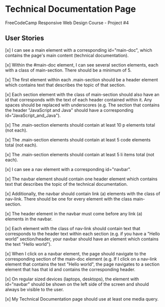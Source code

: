 # Technical Documentation Page

FreeCodeCamp Responsive Web Design Course - Project #4

## User Stories

[x] I can see a main element with a corresponding id="main-doc", which contains the page's main content (technical documentation).

[x] Within the #main-doc element, I can see several section elements, each with a class of main-section. There should be a minimum of 5.

[x] The first element within each .main-section should be a header element which contains text that describes the topic of that section.

[x] Each section element with the class of main-section should also have an id that corresponds with the text of each header contained within it. Any spaces should be replaced with underscores (e.g. The section that contains the header "JavaScript and Java" should have a corresponding id="JavaScript_and_Java").

[x] The .main-section elements should contain at least 10 p elements total (not each).

[x] The .main-section elements should contain at least 5 code elements total (not each).

[x] The .main-section elements should contain at least 5 li items total (not each).

[x] I can see a nav element with a corresponding id="navbar".

[x] The navbar element should contain one header element which contains text that describes the topic of the technical documentation.

[x] Additionally, the navbar should contain link (a) elements with the class of nav-link. There should be one for every element with the class main-section.

[x] The header element in the navbar must come before any link (a) elements in the navbar.

[x] Each element with the class of nav-link should contain text that corresponds to the header text within each section (e.g. if you have a "Hello world" section/header, your navbar should have an element which contains the text "Hello world").

[x] When I click on a navbar element, the page should navigate to the corresponding section of the main-doc element (e.g. If I click on a nav-link element that contains the text "Hello world", the page navigates to a section element that has that id and contains the corresponding header.

[x] On regular sized devices (laptops, desktops), the element with id="navbar" should be shown on the left side of the screen and should always be visible to the user.

[x] My Technical Documentation page should use at least one media query.
